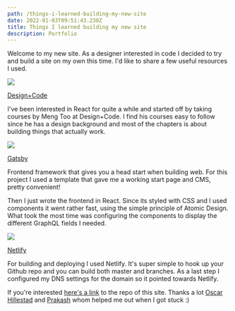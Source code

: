```yaml
---
path: /things-i-learned-building-my-new-site
date: 2022-01-03T09:51:43.230Z
title: Things I learned building my new site
description: Portfolio
---
```

Welcome to my new site. As a designer interested in code I decided to try and build a site on my own this time. I'd like to share a few useful resources I used. 

![](https://jakobmagnusson.se/assets/site1.png)

[Design+Code](https://designcode.io/)

I've been interested in React for quite a while and started off by taking courses by Meng Too at Design+Code. I find his courses easy to follow since he has a design background and most of the chapters is about building things that actually work. 

![](https://jakobmagnusson.se/assets/site2.png)

[Gatsby](https://www.gatsbyjs.com/)

Frontend framework that gives you a head start when building web. For this project I used a template that gave me a working start page and CMS, pretty convenient!

Then I just wrote the frontend in React. Since its styled with CSS and I used components it went rather fast, using the simple principle of Atomic Design. What took the most time was configuring the components to display the different GraphQL fields I needed.

![](https://jakobmagnusson.se/assets/site3.png)

[Netlify](https://www.netlify.com/)

For building and deploying I used Netlify. [](https://www.netlify.com/)It's super simple to hook up your Github repo and you can build both master and branches. As a last step I configured my DNS settings for the domain so it pointed towards Netlify.<br />

If you're interested [here's a link](https://github.com/jakobmagnus/portfolio) to the repo of this site. Thanks a lot [Oscar Hillestad](https://github.com/Poggen) and [Prakash](https://github.com/prakashdraws) whom helped me out when I got stuck :)